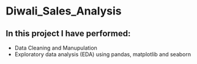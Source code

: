 # Diwali_Sales_Analysis
## In this project I have performed:
* Data Cleaning and Manupulation
* Exploratory data analysis (EDA) using pandas, matplotlib and seaborn
